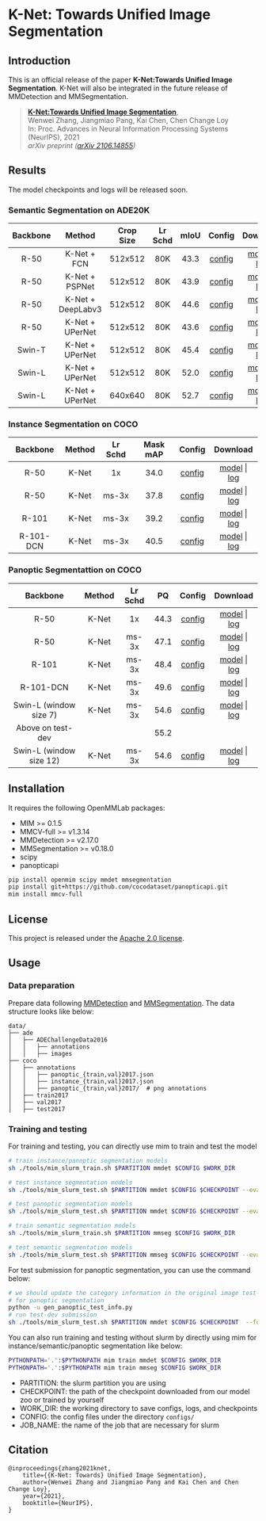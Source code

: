 # K-Net: Towards Unified Image Segmentation

## Introduction

This is an official release of the paper **K-Net:Towards Unified Image Segmentation**. K-Net will also be integrated in the future release of MMDetection and MMSegmentation.

> [**K-Net:Towards Unified Image Segmentation**](https://arxiv.org/abs/2106.14855),            
> Wenwei Zhang, Jiangmiao Pang, Kai Chen, Chen Change Loy     
> In: Proc. Advances in Neural Information Processing Systems (NeurIPS), 2021     
> *arXiv preprint ([arXiv 2106.14855](https://arxiv.org/abs/2106.14855))*   

## Results

The model checkpoints and logs will be released soon.

### Semantic Segmentation on ADE20K

| Backbone | Method | Crop Size | Lr Schd | mIoU | Config | Download |
| :---: | :---: | :---: | :---: | :---: | :---: | :---: |
| R-50 | K-Net + FCN | 512x512 | 80K | 43.3 |[config](configs/seg/knet/knet_s3_fcn_r50-d8_80k_adamw_ade20k.py) | [model]() &#124;  [log]() |
| R-50 | K-Net + PSPNet | 512x512 | 80K | 43.9 |[config](configs/seg/knet/knet_s3_pspnet_r50-d8_80k_adamw_ade20k.py) | [model]() &#124;  [log]() |
| R-50 | K-Net + DeepLabv3 | 512x512 | 80K | 44.6 |[config](configs/seg/knet/knet_s3_deeplabv3_r50-d8_80k_adamw_ade20k.py) | [model]() &#124;  [log]() |
| R-50 | K-Net + UPerNet | 512x512 | 80K | 43.6 |[config](configs/seg/knet/knet_s3_upernet_r50-d8_80k_adamw_ade20k.py) | [model]() &#124;  [log]() |
| Swin-T | K-Net + UPerNet | 512x512 | 80K | 45.4 |[config](configs/seg/knet/knet_s3_upernet_swin-t_80k_adamw_ade20k.py) | [model]() &#124;  [log]() |
| Swin-L | K-Net + UPerNet | 512x512 | 80K | 52.0 |[config](configs/seg/knet/knet_s3_upernet_swin-l_80k_adamw_ade20k.py) | [model]() &#124;  [log]() |
| Swin-L | K-Net + UPerNet | 640x640 | 80K | 52.7 |[config](configs/seg/knet/knet_s3_upernet_swin-l_80k_adamw_640x640_ade20k.py) | [model]() &#124;  [log]() |

### Instance Segmentation on COCO

| Backbone | Method | Lr Schd | Mask mAP| Config | Download |
| :---: | :---: | :---: | :---: | :---: | :---: |
| R-50  | K-Net | 1x        | 34.0 |[config](configs/det/knet/knet_s3_r50_fpn_1x_coco.py) | [model]() &#124;  [log]() |
| R-50  | K-Net | ms-3x     | 37.8 |[config](configs/det/knet/knet_s3_r50_fpn_ms-3x_coco.py) | [model]() &#124;  [log]() |
| R-101  | K-Net | ms-3x    | 39.2 |[config](configs/det/knet/knet_s3_r101_fpn_ms-3x_coco.py) | [model]() &#124;  [log]() |
| R-101-DCN | K-Net | ms-3x | 40.5 |[config](configs/det/knet/knet_s3_r101_dcn-c3-c5_fpn_ms-3x_coco.py) | [model]() &#124;  [log]() |

### Panoptic Segmentattion on COCO

| Backbone | Method | Lr Schd | PQ | Config | Download |
| :---: | :---: | :---: | :---: | :---: | :---: |
| R-50  | K-Net | 1x| 44.3 |[config](configs/det/knet/knet_s3_r50_fpn_1x_coco-panoptic.py) | [model]() &#124;  [log]() |
| R-50  | K-Net | ms-3x| 47.1 |[config](configs/det/knet/knet_s3_r50_fpn_ms-3x_coco-panoptic.py) | [model]() &#124;  [log]() |
| R-101  | K-Net | ms-3x| 48.4 |[config](configs/det/knet/knet_s3_r101_fpn_ms-3x_coco-panoptic.py) | [model]() &#124;  [log]() |
| R-101-DCN  | K-Net | ms-3x| 49.6 |[config](configs/det/knet/knet_s3_r101_dcn-c3-c5_fpn_ms-3x_coco-panoptic.py) | [model]() &#124;  [log]() |
| Swin-L (window size 7)  | K-Net | ms-3x| 54.6 |[config](configs/det/knet/knet_s3_swin-l_fpn_ms-3x_16x2_coco-panoptic.py) | [model]() &#124;  [log]() |
| Above on test-dev  | | | 55.2 | | |
| Swin-L (window size 12)  | K-Net | ms-3x| 54.6 |[config](configs/det/knet/knet_s3_swin-l_fpn_ms-3x_16x2_coco-panoptic.py) | [model]() &#124;  [log]() |

## Installation

It requires the following OpenMMLab packages:

- MIM >= 0.1.5
- MMCV-full >= v1.3.14
- MMDetection >= v2.17.0
- MMSegmentation >= v0.18.0
- scipy
- panopticapi

```bash
pip install openmim scipy mmdet mmsegmentation
pip install git+https://github.com/cocodataset/panopticapi.git
mim install mmcv-full
```

## License

This project is released under the [Apache 2.0 license](LICENSE).

## Usage

### Data preparation

Prepare data following [MMDetection](https://github.com/open-mmlab/mmdetection) and [MMSegmentation](https://github.com/open-mmlab/mmsegmentation). The data structure looks like below:

```
data/
├── ade
│   ├── ADEChallengeData2016
│   │   ├── annotations
│   │   ├── images
├── coco
│   ├── annotations
│   │   ├── panoptic_{train,val}2017.json
│   │   ├── instance_{train,val}2017.json
│   │   ├── panoptic_{train,val}2017/  # png annotations
│   ├── train2017
│   ├── val2017
│   ├── test2017

```

### Training and testing

For training and testing, you can directly use mim to train and test the model

```bash
# train instance/panoptic segmentation models
sh ./tools/mim_slurm_train.sh $PARTITION mmdet $CONFIG $WORK_DIR

# test instance segmentation models
sh ./tools/mim_slurm_test.sh $PARTITION mmdet $CONFIG $CHECKPOINT --eval segm

# test panoptic segmentation models
sh ./tools/mim_slurm_test.sh $PARTITION mmdet $CONFIG $CHECKPOINT --eval pq

# train semantic segmentation models
sh ./tools/mim_slurm_train.sh $PARTITION mmseg $CONFIG $WORK_DIR

# test semantic segmentation models
sh ./tools/mim_slurm_test.sh $PARTITION mmseg $CONFIG $CHECKPOINT --eval mIoU
```

For test submission for panoptic segmentation, you can use the command below:

```bash
# we should update the category information in the original image test-dev pkl file
# for panoptic segmentation
python -u gen_panoptic_test_info.py
# run test-dev submission
sh ./tools/mim_slurm_test.sh $PARTITION mmdet $CONFIG $CHECKPOINT  --format-only --cfg-options data.test.ann_file=data/coco/annotations/image_info_test-dev2017.json data.test.img_prefix=data/coco/test2017 --eval-options jsonfile_prefix=$WORK_DIR
```

You can also run training and testing without slurm by directly using mim for instance/semantic/panoptic segmentation like below:

```bash
PYTHONPATH='.':$PYTHONPATH mim train mmdet $CONFIG $WORK_DIR
PYTHONPATH='.':$PYTHONPATH mim train mmseg $CONFIG $WORK_DIR
```

- PARTITION: the slurm partition you are using
- CHECKPOINT: the path of the checkpoint downloaded from our model zoo or trained by yourself
- WORK_DIR: the working directory to save configs, logs, and checkpoints
- CONFIG: the config files under the directory `configs/`
- JOB_NAME: the name of the job that are necessary for slurm

## Citation

```
@inproceedings{zhang2021knet,
    title={{K-Net: Towards} Unified Image Segmentation}, 
    author={Wenwei Zhang and Jiangmiao Pang and Kai Chen and Chen Change Loy},
    year={2021},
    booktitle={NeurIPS},
}
```
